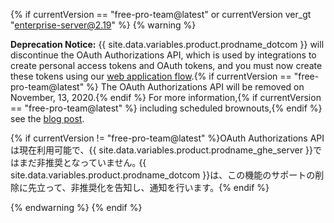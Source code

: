 {% if currentVersion == "free-pro-team@latest" or currentVersion ver_gt "enterprise-server@2.19" %}
{% warning %}

**Deprecation Notice:** {{ site.data.variables.product.prodname_dotcom }} will discontinue the OAuth Authorizations API, which is used by integrations to create personal access tokens and OAuth tokens, and you must now create these tokens using our [web application flow](/apps/building-oauth-apps/authorizing-oauth-apps/#web-application-flow).{% if currentVersion == "free-pro-team@latest" %} The OAuth Authorizations API will be removed on November, 13, 2020.{% endif %} For more information,{% if currentVersion == "free-pro-team@latest" %} including scheduled brownouts,{% endif %} see the [blog post](https://developer.github.com/changes/2020-02-14-deprecating-oauth-auth-endpoint/).

{% if currentVersion != "free-pro-team@latest" %}OAuth Authorizations APIは現在利用可能で、{{ site.data.variables.product.prodname_ghe_server }}ではまだ非推奨となっていません｡ {{ site.data.variables.product.prodname_dotcom }}は、この機能のサポートの削除に先立って、非推奨化を告知し、通知を行います。{% endif %}

{% endwarning %}
{% endif %}
